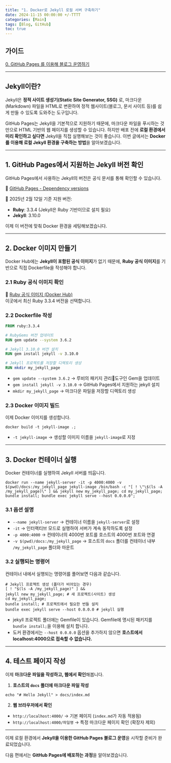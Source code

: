 ```yaml
---
title: "1. Docker로 Jekyll 로컬 서버 구축하기"
date: 2024-11-15 00:00:00 +/-TTTT
categories: [Main]
tags: [Blog, GitHub]
toc: true
---
```


## 가이드

[0. GitHub Pages 를 이용해 블로그 운영하기](../../github-pages-blog-00)

---

## Jekyll이란?

Jekyll은 **정적 사이트 생성기(Static Site Generator, SSG)** 로, 마크다운(Markdown) 파일을 HTML로 변환하여 정적 웹사이트(블로그, 문서 사이트 등)를 쉽게 만들 수 있도록 도와주는 도구입니다.

GitHub Pages는 Jekyll을 기본적으로 지원하기 때문에, 마크다운 파일을 푸시하는 것만으로 HTML 기반의 웹 페이지를 생성할 수 있습니다. 하지만 배포 전에 **로컬 환경에서 미리 확인하고 싶다면** Jekyll을 직접 실행해보는 것이 좋습니다. 이번 글에서는 **Docker를 이용해 로컬 Jekyll 환경을 구축하는 방법**을 알아보겠습니다.

---

## 1. GitHub Pages에서 지원하는 Jekyll 버전 확인

GitHub Pages에서 사용하는 Jekyll의 버전은 공식 문서를 통해 확인할 수 있습니다.

🔗 [GitHub Pages - Dependency versions](https://pages.github.com/versions/)

📌 2025년 2월 12일 기준 지원 버전:

- **Ruby**: 3.3.4 (Jekyll은 Ruby 기반이므로 설치 필요)
- **Jekyll**: 3.10.0

이제 이 버전에 맞춰 Docker 환경을 세팅해보겠습니다.

---

## 2. Docker 이미지 만들기

Docker Hub에는 **Jekyll이 포함된 공식 이미지**가 없기 때문에, **Ruby 공식 이미지**를 기반으로 직접 Dockerfile을 작성해야 합니다.

### 2.1 Ruby 공식 이미지 확인

🔗 [Ruby 공식 이미지 (Docker Hub)](https://hub.docker.com/_/ruby/tags)  
이곳에서 최신 Ruby 3.3.4 버전을 선택합니다.

### 2.2 Dockerfile 작성

```Dockerfile
FROM ruby:3.3.4 

# RubyGems 버전 업데이트 
RUN gem update --system 3.6.2 

# Jekyll 3.10.0 버전 설치 
RUN gem install jekyll -v 3.10.0 

# Jekyll 프로젝트를 저장할 디렉토리 생성 
RUN mkdir my_jekyll_page
```

- `gem update --system 3.6.2` → 루비의 패키지 관리도구인 Gem을 업데이트
- `gem install jekyll -v 3.10.0` → GitHub Pages에서 지원하는 jekyll 설치
- `mkdir my_jekyll_page` → 마크다운 파일을 저장할 디렉토리 생성

### 2.3 Docker 이미지 빌드

이제 Docker 이미지를 생성합니다.

```shell
docker build -t jekyll-image .;
```

- `-t jekyll-image` → 생성할 이미지 이름을 `jekyll-image`로 지정

---

## 3. Docker 컨테이너 실행

Docker 컨테이너를 실행하여 Jekyll 서버를 띄웁니다.

```shell
docker run --name jekyll-server -it -p 4000:4000 -v $(pwd)/docs:/my_jekyll_page jekyll-image /bin/bash -c "[ ! \"\$(ls -A /my_jekyll_page)\" ] && jekyll new my_jekyll_page; cd my_jekyll_page; bundle install; bundle exec jekyll serve --host 0.0.0.0";
```

### 3.1 옵션 설명

- `--name jekyll-server` → 컨테이너 이름을 `jekyll-server`로 설정
- `-it` → 인터랙티브 모드로 실행하여 서버가 계속 동작하도록 설정
- `-p 4000:4000` → 컨테이너의 4000번 포트를 호스트의 4000번 포트와 연결
- `-v $(pwd)/docs:/my_jekyll_page` → 호스트의 `docs` 폴더를 컨테이너 내부 `/my_jekyll_page` 폴더와 마운트

### 3.2 실행되는 명령어

컨테이너 내에서 실행되는 명령어를 풀어보면 다음과 같습니다.

```shell
# Jekyll 프로젝트 생성 (폴더가 비어있는 경우)
[ ! "$(ls -A /my_jekyll_page)" ] && 
jekyll new my_jekyll_page; # 새 프로젝트(사이트) 생성
cd my_jekyll_page; 
bundle install; # 프로젝트에서 필요한 번들 설치
bundle exec jekyll serve --host 0.0.0.0 # jekyll 실행
```

- jekyll 프로젝트 폴더에는 Gemfile이 있습니다. Gemfile에 명시된 패키지를 `bundle install;`을 이용해 설치 합니다.
- 도커 환경에서는 `--host 0.0.0.0` 옵션을 추가하지 않으면 **호스트에서 localhost:4000으로 접속할 수 없습니다.**

---

## 4. 테스트 페이지 작성

이제 **마크다운 파일을 작성하고, 웹에서 확인**해봅니다.

1. **호스트의 `docs` 폴더에 마크다운 파일 작성**

```shell
echo "# Hello Jekyll" > docs/index.md
```

2. **웹 브라우저에서 확인**

- `http://localhost:4000/` → 기본 페이지 (`index.md`가 자동 적용됨)
- `http://localhost:4000/파일명` → 특정 마크다운 페이지 확인 (확장자 제외)

---

이제 로컬 환경에서 **Jekyll을 이용한 GitHub Pages 블로그 운영**을 시작할 준비가 완료되었습니다.

다음 편에서는 **GitHub Pages에 배포하는 과정**을 알아보겠습니다.

